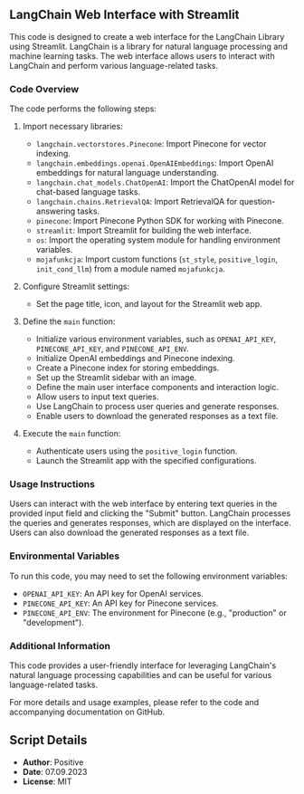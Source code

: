 ## LangChain Web Interface with Streamlit

This code is designed to create a web interface for the LangChain Library using Streamlit. LangChain is a library for natural language processing and machine learning tasks. The web interface allows users to interact with LangChain and perform various language-related tasks.

### Code Overview

The code performs the following steps:

1. Import necessary libraries:
   - `langchain.vectorstores.Pinecone`: Import Pinecone for vector indexing.
   - `langchain.embeddings.openai.OpenAIEmbeddings`: Import OpenAI embeddings for natural language understanding.
   - `langchain.chat_models.ChatOpenAI`: Import the ChatOpenAI model for chat-based language tasks.
   - `langchain.chains.RetrievalQA`: Import RetrievalQA for question-answering tasks.
   - `pinecone`: Import Pinecone Python SDK for working with Pinecone.
   - `streamlit`: Import Streamlit for building the web interface.
   - `os`: Import the operating system module for handling environment variables.
   - `mojafunkcja`: Import custom functions (`st_style`, `positive_login`, `init_cond_llm`) from a module named `mojafunkcja`.

2. Configure Streamlit settings:
   - Set the page title, icon, and layout for the Streamlit web app.

3. Define the `main` function:
   - Initialize various environment variables, such as `OPENAI_API_KEY`, `PINECONE_API_KEY`, and `PINECONE_API_ENV`.
   - Initialize OpenAI embeddings and Pinecone indexing.
   - Create a Pinecone index for storing embeddings.
   - Set up the Streamlit sidebar with an image.
   - Define the main user interface components and interaction logic.
   - Allow users to input text queries.
   - Use LangChain to process user queries and generate responses.
   - Enable users to download the generated responses as a text file.

4. Execute the `main` function:
   - Authenticate users using the `positive_login` function.
   - Launch the Streamlit app with the specified configurations.

### Usage Instructions

Users can interact with the web interface by entering text queries in the provided input field and clicking the "Submit" button. LangChain processes the queries and generates responses, which are displayed on the interface. Users can also download the generated responses as a text file.

### Environmental Variables

To run this code, you may need to set the following environment variables:
- `OPENAI_API_KEY`: An API key for OpenAI services.
- `PINECONE_API_KEY`: An API key for Pinecone services.
- `PINECONE_API_ENV`: The environment for Pinecone (e.g., "production" or "development").

### Additional Information

This code provides a user-friendly interface for leveraging LangChain's natural language processing capabilities and can be useful for various language-related tasks.

For more details and usage examples, please refer to the code and accompanying documentation on GitHub.

## Script Details

- **Author**: Positive
- **Date**: 07.09.2023
- **License**: MIT

